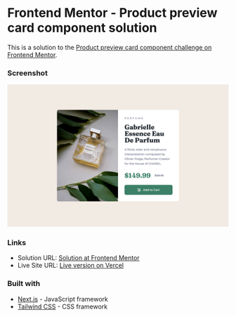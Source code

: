 # Frontend Mentor - Product preview card component solution

This is a solution to the [Product preview card component challenge on Frontend Mentor](https://www.frontendmentor.io/challenges/product-preview-card-component-GO7UmttRfa). 


### Screenshot

![Screenshot of the solved product preview code component challenge](./design/screenshot.png)


### Links

- Solution URL: [Solution at Frontend Mentor](https://www.frontendmentor.io/solutions/product-preview-card-component-tailwind-and-nextjs-tvwoiGreHb)
- Live Site URL: [Live version on Vercel](https://product-preview-card-component-seven-sand.vercel.app)


### Built with

- [Next.js](https://nextjs.org/) - JavaScript framework
- [Tailwind CSS](https://tailwindcss.com/) - CSS framework


